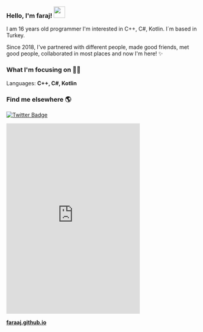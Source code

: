 ### Hello, I'm **faraj**! <img src="https://media.giphy.com/media/hvRJCLFzcasrR4ia7z/giphy.gif" width="30px">

 I am 16 years old programmer I'm interested in C++, C#, Kotlin. I´m based in Turkey.

Since 2018, I've partnered with different people, made good friends, met good people, collaborated in most places and now I'm here! ✨

### What I'm focusing on 👨‍💻

Languages: **C++, C#, Kotlin**

### Find me elsewhere 🌎
 [![Twitter Badge](https://img.shields.io/badge/-Twitter-1ca0f1?style=flat-square&labelColor=1ca0f1&logo=twitter&logoColor=white&link=https://twitter.com/farajyeet)](https://twitter.com/farajyeet) 
<iframe src="https://discord.com/widget?id=765925217595817984&theme=dark" width="350" height="500" allowtransparency="true" frameborder="0" sandbox="allow-popups allow-popups-to escape-sandbox allow-same-origin allow-scripts"></iframe>


**[faraaj.github.io](https://www.faraaj.github.io/)**
